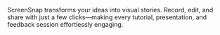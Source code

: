 ScreenSnap transforms your ideas into visual stories. Record, edit, and share with just a few clicks—making every tutorial, presentation, and feedback session effortlessly engaging.

